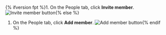 {% ifversion fpt %}1. On the People tab, click **Invite member**.
![Invite member button](/assets/images/help/organizations/people-tab-invite-member.png){% else %}

1. On the People tab, click **Add member**.
   ![Add member button](/assets/images/help/organizations/people-tab-invite-member-ghe.png){% endif %}
